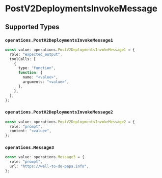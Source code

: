# PostV2DeploymentsInvokeMessage


## Supported Types

### `operations.PostV2DeploymentsInvokeMessage1`

```typescript
const value: operations.PostV2DeploymentsInvokeMessage1 = {
  role: "expected_output",
  toolCalls: [
    {
      type: "function",
      function: {
        name: "<value>",
        arguments: "<value>",
      },
    },
  ],
};
```

### `operations.PostV2DeploymentsInvokeMessage2`

```typescript
const value: operations.PostV2DeploymentsInvokeMessage2 = {
  role: "prompt",
  content: "<value>",
};
```

### `operations.Message3`

```typescript
const value: operations.Message3 = {
  role: "prompt",
  url: "https://well-to-do-papa.info",
};
```

